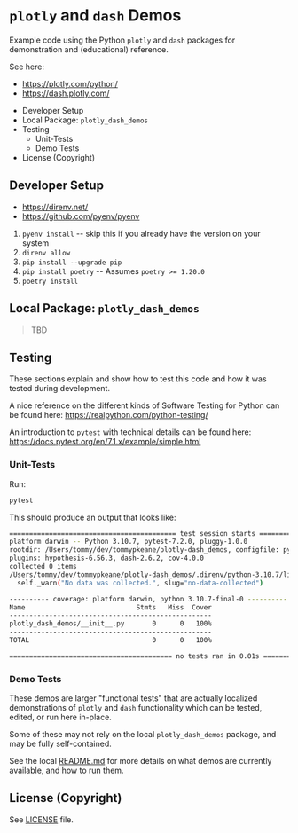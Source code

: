# `plotly` and `dash` Demos

Example code using the Python `plotly` and `dash` packages for demonstration and (educational) reference.

See here:
- https://plotly.com/python/
- https://dash.plotly.com/

<!-- MarkdownTOC -->

- Developer Setup
- Local Package: `plotly_dash_demos`
- Testing
  - Unit-Tests
  - Demo Tests
- License \(Copyright\)

<!-- /MarkdownTOC -->


## Developer Setup

- https://direnv.net/
- https://github.com/pyenv/pyenv

1. `pyenv install` -- skip this if you already have the version on your system
1. `direnv allow`
1. `pip install --upgrade pip`
1. `pip install poetry` -- Assumes `poetry >= 1.20.0`
1. `poetry install`

## Local Package: `plotly_dash_demos`

> TBD

## Testing

These sections explain and show how to test this code and how it was tested during development.

A nice reference on the different kinds of Software Testing for Python can be found here: https://realpython.com/python-testing/

An introduction to `pytest` with technical details can be found here: https://docs.pytest.org/en/7.1.x/example/simple.html

### Unit-Tests

Run:

```bash
pytest
```

This should produce an output that looks like:

```bash
========================================== test session starts ===========================================
platform darwin -- Python 3.10.7, pytest-7.2.0, pluggy-1.0.0
rootdir: /Users/tommy/dev/tommypkeane/plotly-dash_demos, configfile: pyproject.toml, testpaths: tests_unit
plugins: hypothesis-6.56.3, dash-2.6.2, cov-4.0.0
collected 0 items
/Users/tommy/dev/tommypkeane/plotly-dash_demos/.direnv/python-3.10.7/lib/python3.10/site-packages/coverage/control.py:801: CoverageWarning: No data was collected. (no-data-collected)
  self._warn("No data was collected.", slug="no-data-collected")

---------- coverage: platform darwin, python 3.10.7-final-0 ----------
Name                            Stmts   Miss  Cover
---------------------------------------------------
plotly_dash_demos/__init__.py       0      0   100%
---------------------------------------------------
TOTAL                               0      0   100%

========================================= no tests ran in 0.01s ==========================================
````

### Demo Tests

These demos are larger "functional tests" that are actually localized demonstrations of `plotly` and `dash` functionality which can be tested, edited, or run here in-place.

Some of these may not rely on the local `plotly_dash_demos` package, and may be fully self-contained.

See the local [README.md](./tests_demo/README.md) for more details on what demos are currently available, and how to run them.

## License (Copyright)

See [LICENSE](./LICENSE) file.
